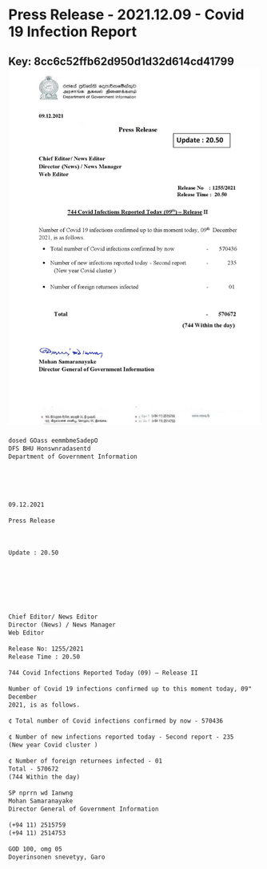 # Press Release - 2021.12.09 - Covid 19 Infection Report 
Key: 8cc6c52ffb62d950d1d32d614cd41799 
![img](img/8cc6c52ffb62d950d1d32d614cd41799.jpg)
---
```
dosed GOass eemmbmeSadepO
DFS BHU Honswnradasentd
Department of Government Information

 

 

09.12.2021

Press Release

 

Update : 20.50

 

 

 

Chief Editor/ News Editor
Director (News) / News Manager
Web Editor

Release No: 1255/2021
Release Time : 20.50

744 Covid Infections Reported Today (09) — Release II

Number of Covid 19 infections confirmed up to this moment today, 09" December
2021, is as follows.

¢ Total number of Covid infections confirmed by now - 570436

¢ Number of new infections reported today - Second report - 235
(New year Covid cluster )

¢ Number of foreign returnees infected - 01
Total - 570672
(744 Within the day)

SP nprrn wd Ianwng
Mohan Samaranayake
Director General of Government Information

(+94 11) 2515759
(+94 11) 2514753

GOD 100, omg 05
Doyerinsonen snevetyy, Garo

   

```
